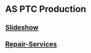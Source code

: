 # AS PTC Production
## [Slideshow](https://sjsu-as-ptc.github.io/Production/slideshow/)
## [Repair-Services](https://sjsu-as-ptc.github.io/Production/repair-services/)
